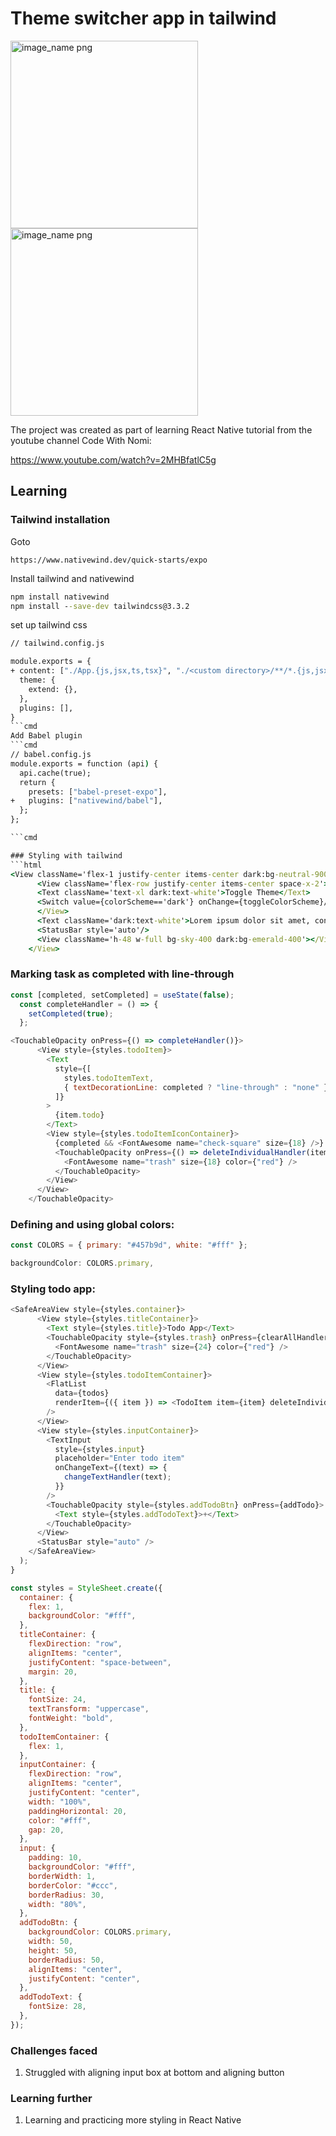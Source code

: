 # Theme switcher app in tailwind

<img width="300px" src="theme-switcher-1.jpg" alt="image_name png" />

<img width="300px" src="theme-switcher-2.jpg" alt="image_name png" />

The project was created as part of learning React Native tutorial from the youtube channel 
Code With Nomi:

https://www.youtube.com/watch?v=2MHBfatlC5g

## Learning

### Tailwind installation

Goto

```url
https://www.nativewind.dev/quick-starts/expo
```
Install tailwind and nativewind
```cmd
npm install nativewind
npm install --save-dev tailwindcss@3.3.2
```
set up tailwind css
```cmd
// tailwind.config.js

module.exports = {
+ content: ["./App.{js,jsx,ts,tsx}", "./<custom directory>/**/*.{js,jsx,ts,tsx}"],
  theme: {
    extend: {},
  },
  plugins: [],
}
```cmd
Add Babel plugin
```cmd
// babel.config.js
module.exports = function (api) {
  api.cache(true);
  return {
    presets: ["babel-preset-expo"],
+   plugins: ["nativewind/babel"],
  };
};

```cmd

### Styling with tailwind
```html
<View className='flex-1 justify-center items-center dark:bg-neutral-900'>
      <View className='flex-row justify-center items-center space-x-2'>
      <Text className='text-xl dark:text-white'>Toggle Theme</Text>
      <Switch value={colorScheme=='dark'} onChange={toggleColorScheme}/>
      </View>
      <Text className='dark:text-white'>Lorem ipsum dolor sit amet, consectetur adipisicing elit. Molestiae laborum excepturi unde in aliquid reprehenderit ratione, voluptatem inventore assumenda iusto beatae obcaecati, ducimus sequi ex repudiandae quis rem iure similique dolore maiores facere placeat pariatur. Nobis maxime minima modi magni saepe sed fuga quidem tempore dolores itaque consequuntur, eaque cum suscipit ut! Nemo officia inventore veritatis eos exercitationem voluptas dolores assumenda neque hic deleniti id sapiente vero magnam ex facere, odit porro, at, aliquid similique animi nostrum dolor molestias! Minus voluptatum exercitationem aliquid eaque! Harum placeat eligendi delectus blanditiis in, temporibus, voluptatibus praesentium nulla quam corrupti eaque ab incidunt iste!</Text>
      <StatusBar style='auto'/>
      <View className='h-48 w-full bg-sky-400 dark:bg-emerald-400'></View>
    </View>
```

### Marking task as completed with line-through
```js
const [completed, setCompleted] = useState(false);
  const completeHandler = () => {
    setCompleted(true);
  };

<TouchableOpacity onPress={() => completeHandler()}>
      <View style={styles.todoItem}>
        <Text
          style={[
            styles.todoItemText,
            { textDecorationLine: completed ? "line-through" : "none" },
          ]}
        >
          {item.todo}
        </Text>
        <View style={styles.todoItemIconContainer}>
          {completed && <FontAwesome name="check-square" size={18} />}
          <TouchableOpacity onPress={() => deleteIndividualHandler(item.id)}>
            <FontAwesome name="trash" size={18} color={"red"} />
          </TouchableOpacity>
        </View>
      </View>
    </TouchableOpacity>
```

### Defining and using global colors:

```js
const COLORS = { primary: "#457b9d", white: "#fff" };

backgroundColor: COLORS.primary,
```

### Styling todo app:

```js
<SafeAreaView style={styles.container}>
      <View style={styles.titleContainer}>
        <Text style={styles.title}>Todo App</Text>
        <TouchableOpacity style={styles.trash} onPress={clearAllHandler}>
          <FontAwesome name="trash" size={24} color={"red"} />
        </TouchableOpacity>
      </View>
      <View style={styles.todoItemContainer}>
        <FlatList
          data={todos}
          renderItem={({ item }) => <TodoItem item={item} deleteIndividualHandler={deleteIndividualHandler} />}
        />
      </View>
      <View style={styles.inputContainer}>
        <TextInput
          style={styles.input}
          placeholder="Enter todo item"
          onChangeText={(text) => {
            changeTextHandler(text);
          }}
        />
        <TouchableOpacity style={styles.addTodoBtn} onPress={addTodo}>
          <Text style={styles.addTodoText}>+</Text>
        </TouchableOpacity>
      </View>
      <StatusBar style="auto" />
    </SafeAreaView>
  );
}

const styles = StyleSheet.create({
  container: {
    flex: 1,
    backgroundColor: "#fff",
  },
  titleContainer: {
    flexDirection: "row",
    alignItems: "center",
    justifyContent: "space-between",
    margin: 20,
  },
  title: {
    fontSize: 24,
    textTransform: "uppercase",
    fontWeight: "bold",
  },
  todoItemContainer: {
    flex: 1,
  },
  inputContainer: {
    flexDirection: "row",
    alignItems: "center",
    justifyContent: "center",
    width: "100%",
    paddingHorizontal: 20,
    color: "#fff",
    gap: 20,
  },
  input: {
    padding: 10,
    backgroundColor: "#fff",
    borderWidth: 1,
    borderColor: "#ccc",
    borderRadius: 30,
    width: "80%",
  },
  addTodoBtn: {
    backgroundColor: COLORS.primary,
    width: 50,
    height: 50,
    borderRadius: 50,
    alignItems: "center",
    justifyContent: "center",
  },
  addTodoText: {
    fontSize: 28,
  },
});
```

### Challenges faced

1. Struggled with aligning input box at bottom and aligning button

### Learning further

1. Learning and practicing more styling in React Native
